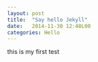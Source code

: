 ```yaml
---
layout: post
title:  "Say hello Jekyll"
date:   2014-11-30 12:48L00
categories: Hello
---
```


this is my first test

